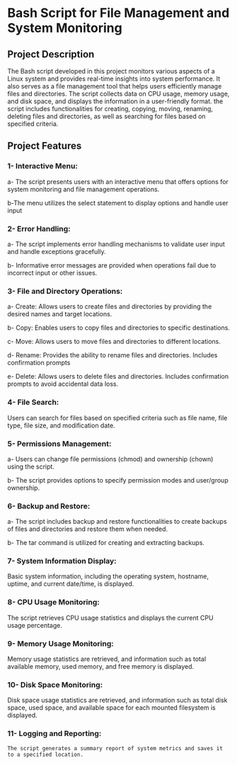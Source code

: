 # Bash Script for File Management and System Monitoring

## Project Description

The Bash script developed in this project monitors various aspects of a Linux system and provides real-time insights into system performance. It also serves as a file management tool that helps users efficiently manage files and directories. The script collects data on CPU usage, memory usage, and disk space, and displays the information in a user-friendly format. the script includes functionalities for creating, copying, moving, renaming, deleting files and directories, as well as searching for files based on specified criteria.


## Project Features

### 1- Interactive Menu:
    
a- The script presents users with an interactive menu that offers options for system monitoring and file management operations.
    
b-The menu utilizes the select statement to display options and handle user input


### 2- Error Handling:

a- The script implements error handling mechanisms to validate user input and handle exceptions gracefully.
    
b- Informative error messages are provided when operations fail due to incorrect input or other issues.


### 3- File and Directory Operations:

a- Create: Allows users to create files and directories by providing the desired names and target locations.
    
b- Copy: Enables users to copy files and directories to specific destinations.
    
c- Move: Allows users to move files and directories to different locations.
    
d- Rename: Provides the ability to rename files and directories. Includes confirmation prompts
    
e- Delete: Allows users to delete files and directories. Includes confirmation prompts to avoid accidental data loss.


### 4- File Search:

 Users can search for files based on specified criteria such as file name, file type, file size, and modification date.


### 5- Permissions Management:

a- Users can change file permissions (chmod) and ownership (chown) using the script.
    
b- The script provides options to specify permission modes and user/group ownership.

    
### 6- Backup and Restore:

a- The script includes backup and restore functionalities to create backups of files and directories and restore them when needed.
    
b- The tar command is utilized for creating and extracting backups.

    
### 7- System Information Display:

Basic system information, including the operating system, hostname, uptime, and current date/time, is displayed.

    
### 8- CPU Usage Monitoring:

The script retrieves CPU usage statistics and displays the current CPU usage percentage.

  
### 9- Memory Usage Monitoring:

Memory usage statistics are retrieved, and information such as total available memory, used memory, and free memory is displayed.

### 10- Disk Space Monitoring:

Disk space usage statistics are retrieved, and information such as total disk space, used space, and available space for each mounted filesystem is displayed.

### 11- Logging and Reporting:

    The script generates a summary report of system metrics and saves it to a specified location.

